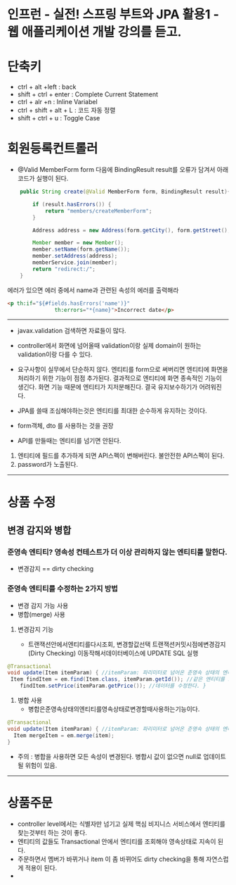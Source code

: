 # 인프런 - 실전! 스프링 부트와 JPA 활용1 - 웹 애플리케이션 개발 강의를 듣고.

# 단축키
- ctrl + alt +left : back
- shift + ctrl + enter : Complete Current Statement
- ctrl + alr +n : Inline Variabel
- ctrl + shift + alt + L : 코드 자동 정렬
- shift + ctrl + u : Toggle Case
# 회원등록컨트롤러

- @Valid MemberForm form 다음에 BindingResult result를 오류가 담겨서 아래 코드가 실행이 된다.

```java @PostMapping("members/new")
    public String create(@Valid MemberForm form, BindingResult result){

        if (result.hasErrors()) {
            return "members/createMemberForm";
        }

        Address address = new Address(form.getCity(), form.getStreet(), form.getZipcode());

        Member member = new Member();
        member.setName(form.getName());
        member.setAddress(address);
        memberService.join(member);
        return "redirect:/";
    }
```

에러가 있으면 에러 중에서 name과 관련된 속성의 에러를 출력해라
```html
<p th:if="${#fields.hasErrors('name')}"
               th:errors="*{name}">Incorrect date</p>
```

---
- javax.validation 검색하면 자료들이 많다.
- controller에서 화면에 넘어올때 validation이랑 실제 domain이 원하는 validation이랑 다를 수 있다.
  
- 요구사항이 실무에서 단순하지 않다. 엔티티를 form으로 써버리면 엔티티에 화면을 처리하기 위한 기능이 점점 추가된다. 결과적으로 엔티티에 화면 종속적인 기능이 생긴다. 화면 기능 때문에 엔티티가 지저분해진다. 결국 유지보수하기가 어려워진다.
- JPA를 쓸때 조심해야하는것은 엔티티를 최대한 순수하게 유지하는 것이다. 
- form객체, dto 를 사용하는 것을 권장
- API를 만들때는 엔티티를 넘기면 안된다.
1. 엔티티에 필드를 추가하게 되면 API스펙이 변해버린다. 불안전한 API스펙이 된다.
2. password가 노출된다.
---
# 상품 수정

## 변경 감지와 병합

### 준영속 엔티티? 영속성 컨테스트가 더 이상 관리하지 않는 엔티티를 말한다.

- 변경감지 == dirty checking

### 준영속 엔티티를 수정하는 2가지 방법
- 변경 감지 가능 사용
- 병합(merge) 사용

1. 변경감지 기능
   
   - 트랜잭션안에서엔티티를다시조회, 변경할값선택 트랜잭션커밋시점에변경감지(Dirty Checking) 이동작해서데이터베이스에 UPDATE SQL 실행
```java
@Transactional
void update(Item itemParam) { //itemParam: 파리미터로 넘어온 준영속 상태의 엔티티    
 Item findItem = em.find(Item.class, itemParam.getId()); //같은 엔티티를 조회한 다.
    findItem.setPrice(itemParam.getPrice()); //데이터를 수정한다. }
```
1. 병합 사용
   - 병합은준영속상태의엔티티를영속상태로변경할때사용하는기능이다.
```java
@Transactional
void update(Item itemParam) { //itemParam: 파리미터로 넘어온 준영속 상태의 엔티티   
  Item mergeItem = em.merge(item);
}
```
- 주의 : 병합을 사용하면 모든 속성이 변경된다. 병합시 값이 없으면 null로 업데이트될 위험이 있음.
  
---
# 상품주문
- controller level에서는 식별자만 넘기고 실제 핵심 비지니스 서비스에서 엔티티를 찾는것부터 하는 것이 좋다.
- 엔티티의 값들도 Transactional 안에서 엔티티를 조회해야 영속상태로 지속이 된다.
- 주문하면서 멤버가 바뀌거나 item 이 좀 바뀌어도 dirty checking을 통해 자연스럽게 적용이 된다.
- 
